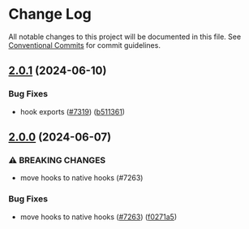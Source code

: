 # Change Log

All notable changes to this project will be documented in this file.
See [Conventional Commits](https://conventionalcommits.org) for commit guidelines.

## [2.0.1](https://github.com/ExodusMovement/exodus-hydra/compare/@exodus/react-native-hooks@2.0.0...@exodus/react-native-hooks@2.0.1) (2024-06-10)

### Bug Fixes

- hook exports ([#7319](https://github.com/ExodusMovement/exodus-hydra/issues/7319)) ([b511361](https://github.com/ExodusMovement/exodus-hydra/commit/b511361be8dfb9e0e90010106b9de9cc95f47a43))

## [2.0.0](https://github.com/ExodusMovement/exodus-hydra/compare/@exodus/react-native-hooks@1.0.0...@exodus/react-native-hooks@2.0.0) (2024-06-07)

### ⚠ BREAKING CHANGES

- move hooks to native hooks (#7263)

### Bug Fixes

- move hooks to native hooks ([#7263](https://github.com/ExodusMovement/exodus-hydra/issues/7263)) ([f0271a5](https://github.com/ExodusMovement/exodus-hydra/commit/f0271a5ac39de2cbca81043d32728f3a347f747a))
